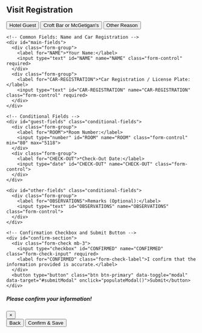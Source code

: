 <html lang="en">
<head>
  <meta charset="UTF-8">
  <meta name="viewport" content="width=device-width, initial-scale=1.0">
  <link rel="stylesheet" href="https://cdn.jsdelivr.net/npm/bootstrap@4.3.1/dist/css/bootstrap.min.css">
  <title>Visit Registration</title>
  <style>
    .conditional-fields, #main-fields, #confirm-section { display: none; }
  </style>
</head>
<body>

<div class="container">
  <h2>Visit Registration</h2>
  
  <!-- Step 1: Select Reason for Visit with Buttons -->
  <div id="reason-buttons">
    <button type="button" class="btn btn-outline-primary btn-block mb-2" onclick="selectReason('guest')">Hotel Guest</button>
    <button type="button" class="btn btn-outline-secondary btn-block mb-2" onclick="selectReason('croft_mcgettigans')">Croft Bar or McGetigan's</button>
    <button type="button" class="btn btn-outline-info btn-block mb-2" onclick="selectReason('other')">Other Reason</button>
  </div>

  <!-- Change Reason Button -->
  <div id="change-reason" style="display: none;">
    <button type="button" class="btn btn-warning mb-3" onclick="changeReason()">Change Reason</button>
  </div>

  <!-- Main Form -->
  <form id="registration-form" action="https://api.sheetmonkey.io/form/iQMYhHKk257VGevi81mAqL" method="post" class="needs-validation" novalidate>
    
    <!-- Common Fields: Name and Car Registration -->
    <div id="main-fields">
      <div class="form-group">
        <label for="NAME">*Your Name:</label>
        <input type="text" id="NAME" name="NAME" class="form-control" required>
      </div>
      <div class="form-group">
        <label for="CAR-REGISTRATION">*Car Registration / License Plate:</label>
        <input type="text" id="CAR-REGISTRATION" name="CAR-REGISTRATION" class="form-control" required>
      </div>
    </div>

    <!-- Conditional Fields -->
    <div id="guest-fields" class="conditional-fields">
      <div class="form-group">
        <label for="ROOM">*Room Number:</label>
        <input type="number" id="ROOM" name="ROOM" class="form-control" min="80" max="5118">
      </div>
      <div class="form-group">
        <label for="CHECK-OUT">*Check-Out Date:</label>
        <input type="date" id="CHECK-OUT" name="CHECK-OUT" class="form-control">
      </div>
    </div>
    
    <div id="other-fields" class="conditional-fields">
      <div class="form-group">
        <label for="OBSERVATIONS">Remarks (Optional):</label>
        <input type="text" id="OBSERVATIONS" name="OBSERVATIONS" class="form-control">
      </div>
    </div>

    <!-- Confirmation Checkbox and Submit Button -->
    <div id="confirm-section">
      <div class="form-check mb-3">
        <input type="checkbox" id="CONFIRMED" name="CONFIRMED" class="form-check-input" required>
        <label for="CONFIRMED" class="form-check-label">I confirm that the information provided is accurate.</label>
      </div>
      <button type="button" class="btn btn-primary" data-toggle="modal" data-target="#submitModal" onclick="populateModal()">Submit</button>
    </div>
  </form>
</div>

<!-- Modal for Confirmation -->
<div class="modal fade" id="submitModal" tabindex="-1" role="dialog" aria-labelledby="submitModalLabel" aria-hidden="true">
  <div class="modal-dialog" role="document">
    <div class="modal-content">
      <div class="modal-header">
        <h5 class="modal-title" id="submitModalLabel">Please confirm your information!</h5>
        <button type="button" class="close" data-dismiss="modal" aria-label="Close">
          <span aria-hidden="true">&times;</span>
        </button>
      </div>
      <div class="modal-body" id="modalBody"></div>
      <div class="modal-footer">
        <button type="button" class="btn btn-secondary" data-dismiss="modal">Back</button>
        <button type="button" class="btn btn-primary" onclick="submitForm()">Confirm & Save</button>
      </div>
    </div>
  </div>
</div>

<!-- Script to Toggle Fields and Populate Modal -->
<script>
  let selectedReason = "";

  function selectReason(reason) {
    selectedReason = reason;
    document.getElementById("reason-buttons").style.display = "none";
    document.getElementById("main-fields").style.display = "block";
    document.getElementById("change-reason").style.display = "block";
    document.getElementById("confirm-section").style.display = "block";
    
    if (reason === "guest") {
      document.getElementById("guest-fields").style.display = "block";
      document.getElementById("other-fields").style.display = "none";
      document.getElementById("ROOM").required = true;
      document.getElementById("CHECK-OUT").required = true;
    } else if (reason === "other") {
      document.getElementById("other-fields").style.display = "block";
      document.getElementById("guest-fields").style.display = "none";
      document.getElementById("OBSERVATIONS").required = false;
    } else {
      document.getElementById("guest-fields").style.display = "none";
      document.getElementById("other-fields").style.display = "none";
    }
  }

  function changeReason() {
    document.getElementById("reason-buttons").style.display = "block";
    document.getElementById("main-fields").style.display = "none";
    document.getElementById("change-reason").style.display = "none";
    document.getElementById("confirm-section").style.display = "none";
    document.getElementById("guest-fields").style.display = "none";
    document.getElementById("other-fields").style.display = "none";
  }

  function populateModal() {
    const name = document.getElementById("NAME").value;
    const carRegistration = document.getElementById("CAR-REGISTRATION").value;
    const room = document.getElementById("ROOM").value;
    const checkout = document.getElementById("CHECK-OUT").value;
    const remarks = document.getElementById("OBSERVATIONS").value;

    let confirmationText = `<strong>Reason for Visit:</strong> ${selectedReason}<br>
                            <strong>Name:</strong> ${name}<br>
                            <strong>Car Registration:</strong> ${carRegistration}<br>`;
    
    if (selectedReason === "guest") {
      confirmationText += `<strong>Room Number:</strong> ${room}<br>
                           <strong>Check-Out Date:</strong> ${checkout}`;
    } else if (selectedReason === "other") {
      confirmationText += `<strong>Remarks:</strong> ${remarks}`;
    }
    
    document.getElementById("modalBody").innerHTML = confirmationText;
  }

  function submitForm() {
    document.getElementById("registration-form").submit();
  }
</script>

<script src="https://code.jquery.com/jquery-3.3.1.slim.min.js"></script>
<script src="https://cdn.jsdelivr.net/npm/popper.js@1.14.7/dist/umd/popper.min.js"></script>
<script src="https://cdn.jsdelivr.net/npm/bootstrap@4.3.1/dist/js/bootstrap.min.js"></script>

</body>
</html>

